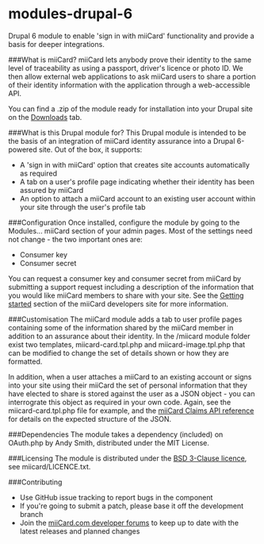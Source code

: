 modules-drupal-6
================

Drupal 6 module to enable 'sign in with miiCard' functionality and provide a basis for deeper integrations.

###What is miiCard?
miiCard lets anybody prove their identity to the same level of traceability as using a passport, driver's licence or photo ID. We then allow external web applications to ask miiCard users to share a portion of their identity information with the application through a web-accessible API.

You can find a .zip of the module ready for installation into your Drupal site on the [Downloads](https://github.com/miiCard/modules-drupal-6/downloads) tab.

###What is this Drupal module for?
This Drupal module is intended to be the basis of an integration of miiCard identity assurance into a Drupal 6-powered site. Out of the box, it supports:

* A 'sign in with miiCard' option that creates site accounts automatically as required
* A tab on a user's profile page indicating whether their identity has been assured by miiCard
* An option to attach a miiCard account to an existing user account within your site through the user's profile tab

###Configuration
Once installed, configure the module by going to the Modules... miiCard section of your admin pages. Most of the settings need not change - the two important ones are:

* Consumer key
* Consumer secret

You can request a consumer key and consumer secret from miiCard by submitting a support request including a description of the information that you would like miiCard members to share with your site. See the [Getting started](http://www.miicard.com/developers/getting-started) section of the miiCard developers site for more information.

###Customisation
The miiCard module adds a tab to user profile pages containing some of the information shared by the miiCard member in addition to an assurance about their identity. In the /miicard module folder exist two templates, miicard-card.tpl.php and miicard-image.tpl.php that can be modified to change the set of details shown or how they are formatted.

In addition, when a user attaches a miiCard to an existing account or signs into your site using their miiCard the set of personal information that they have elected to share is stored against the user as a JSON object - you can interrograte this object as required in your own code. Again, see the miicard-card.tpl.php file for example, and the [miiCard Claims API reference](http://www.miicard.com/developers/claims-api) for details on the expected structure of the JSON.

###Dependencies
The module takes a dependency (included) on OAuth.php by Andy Smith, distributed under the MIT License.

###Licensing
The module is distributed under the [BSD 3-Clause licence](http://opensource.org/licenses/BSD-3-Clause), see miicard/LICENCE.txt.

###Contributing
* Use GitHub issue tracking to report bugs in the component
* If you're going to submit a patch, please base it off the development branch
* Join the [miiCard.com developer forums](http://devforum.miicard.com) to keep up to date with the latest releases and planned changes